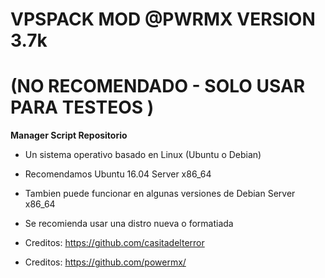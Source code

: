# VPSPACK MOD @PWRMX VERSION 3.7k

# (NO RECOMENDADO - SOLO USAR PARA TESTEOS )

**Manager Script Repositorio**

* Un sistema operativo basado en Linux (Ubuntu o Debian) 
* Recomendamos Ubuntu 16.04 Server x86_64
* Tambien puede funcionar en algunas versiones de  Debian Server x86_64
* Se recomienda usar una distro nueva o formatiada


* Creditos: https://github.com/casitadelterror
* Creditos: https://github.com/powermx/


